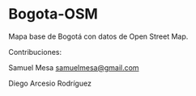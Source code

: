 # Bogota-OSM

Mapa base de Bogotá con datos de Open Street Map.

Contribuciones:

Samuel Mesa <samuelmesa@gmail.com>

Diego Arcesio Rodríguez
